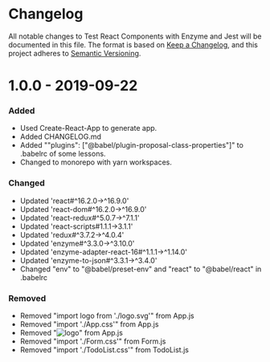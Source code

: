 # Changelog

All notable changes to Test React Components with Enzyme and Jest will be documented in this file. The format is based on [Keep a Changelog](https//keepachangelog.com/en/1.0.0/), and this project adheres to [Semantic Versioning](https//semver.org/spec/v2.0.0.html).

# 1.0.0 - 2019-09-22

### Added
- Used Create-React-App to generate app.
- Added CHANGELOG.md
- Added ""plugins": ["@babel/plugin-proposal-class-properties"]" to .babelrc of some lessons.
- Changed to monorepo with yarn workspaces.

### Changed
- Updated 'react#^16.2.0->^16.9.0'
- Updated 'react-dom#^16.2.0->^16.9.0'
- Updated 'react-redux#^5.0.7->^7.1.1'
- Updated 'react-scripts#1.1.1->3.1.1'
- Updated 'redux#^3.7.2->^4.0.4'
- Updated 'enzyme#^3.3.0->^3.10.0'
- Updated 'enzyme-adapter-react-16#^1.1.1->^1.14.0'
- Updated 'enzyme-to-json#^3.3.1->^3.4.0'
- Changed "env" to "@babel/preset-env" and "react" to "@babel/react" in .babelrc

### Removed
- Removed "import logo from './logo.svg'" from App.js
- Removed "import './App.css'" from App.js
- Removed "<img src={logo} className="App-logo" alt="logo" />" from App.js
- Removed "import './Form.css'" from Form.js
- Removed "import './TodoList.css'" from TodoList.js
